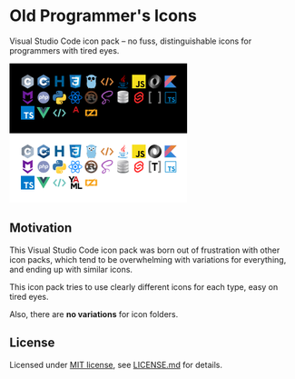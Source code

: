 # Old Programmer's Icons

Visual Studio Code icon pack – no fuss, distinguishable icons for programmers with tired eyes.

![Sample](sample/sample.png)

## Motivation

This Visual Studio Code icon pack was born out of frustration with other icon packs, which tend to be overwhelming with variations for everything, and ending up with similar icons.

This icon pack tries to use clearly different icons for each type, easy on tired eyes.

Also, there are **no variations** for icon folders.

## License

Licensed under [MIT license](https://opensource.org/licenses/MIT), see [LICENSE.md](LICENSE.md) for details.
